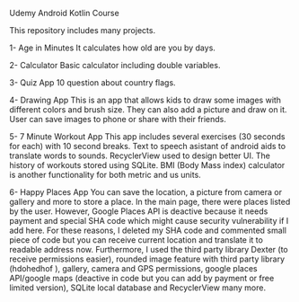 Udemy Android Kotlin Course

This repository includes many projects.

1- Age in Minutes
It calculates how old are you by days.

2- Calculator
Basic calculator including double variables.

3- Quiz App
10 question about country flags.

4- Drawing App
This is an app that allows kids to draw some images with different colors and brush size. They can also add a picture and draw on it. User can save images to phone or share with their friends.

5- 7 Minute Workout App
This app includes several exercises (30 seconds for each) with 10 second breaks. Text to speech asistant of android aids to translate words to sounds. RecyclerView used to design better UI. The history of workouts stored using SQLite. BMI (Body Mass index) calculator is another functionality for both metric and us units.

6- Happy Places App
You can save the location, a picture from camera or gallery and more to store a place. In the main page, there were places listed by the user. However, Google Places API is deactive because it needs payment and special SHA code which might cause security vulnerability if I add here. For these reasons, I deleted my SHA code and commented small piece of code but you can receive current location and translate it to readable address now.
Furthermore, I used the third party library Dexter (to receive permissions easier), rounded image feature with third party library (hdohedhof ), gallery, camera and GPS permissions, google places API/google maps (deactive in code but you can add by payment or free limited version), SQLite local database and RecyclerView many more.